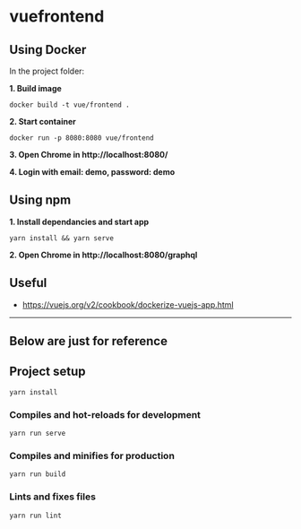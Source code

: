 # vuefrontend

## Using Docker

In the project folder:

**1. Build image**

```
docker build -t vue/frontend .
```

**2. Start container**

```
docker run -p 8080:8080 vue/frontend
```

**3. Open Chrome in http://localhost:8080/**

**4. Login with email: demo, password: demo**

## Using npm
**1. Install dependancies and start app**
```
yarn install && yarn serve
```

**2. Open Chrome in http://localhost:8080/graphql**

## Useful

- https://vuejs.org/v2/cookbook/dockerize-vuejs-app.html

---
## Below are just for reference

## Project setup

```
yarn install
```

### Compiles and hot-reloads for development

```
yarn run serve
```

### Compiles and minifies for production

```
yarn run build
```

### Lints and fixes files

```
yarn run lint
```
